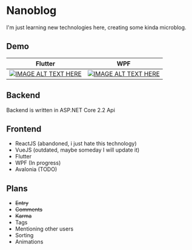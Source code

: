 # Nanoblog

I'm just learning new technologies here, creating some kinda microblog.

## Demo

Flutter                                  | WPF
:---------------------------------------:|:---------------------------------------:
[![IMAGE ALT TEXT HERE](https://img.youtube.com/vi/GnxSof7RKKY/1.jpg)](https://www.youtube.com/watch?v=GnxSof7RKKY) | [![IMAGE ALT TEXT HERE](https://img.youtube.com/vi/JfUDPlhLytU/1.jpg)](https://www.youtube.com/watch?v=JfUDPlhLytU)

## Backend

Backend is written in ASP.NET Core 2.2 Api

## Frontend

- ReactJS (abandoned, i just hate this technology)
- VueJS (outdated, maybe someday I will update it)
- Flutter
- WPF (In progress)
- Avalonia (TODO)

## Plans

- ~~Entry~~
- ~~Comments~~
- ~~Karma~~
- Tags
- Mentioning other users
- Sorting
- Animations
